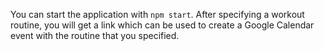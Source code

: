 You can start the application with `npm start`. After specifying a workout routine, you will get a link which can be used to create a Google Calendar event with the routine that you specified.